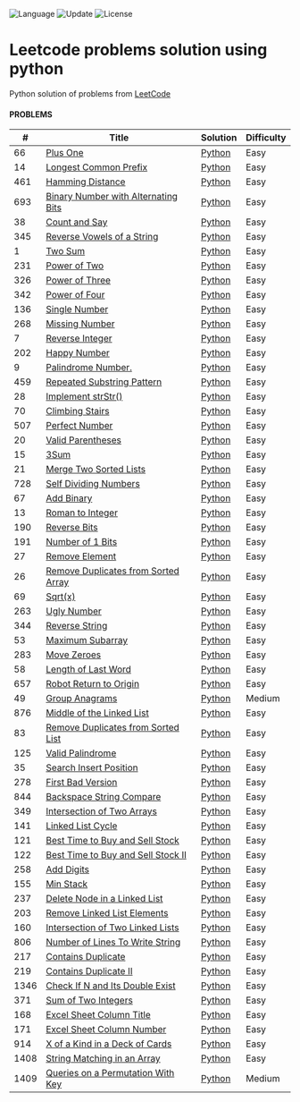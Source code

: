![Language](https://img.shields.io/badge/Language-Python-orange.svg?logo=Python&logoColor=yellow) ![Update](https://img.shields.io/badge/Update-Daily-orange) ![License](https://img.shields.io/badge/License-MIT-green.svg) 


# Leetcode problems solution using python
Python solution of problems from [LeetCode](https://leetcode.com/)

#### PROBLEMS

| # | Title | Solution | Difficulty |
|---| ----- | -------- | ---------- |
|66|[Plus One](https://leetcode.com/problems/plus-one/)|[Python](./66.py)|Easy|
|14|[Longest Common Prefix](https://leetcode.com/problems/longest-common-prefix/)|[Python](./14.py)|Easy|
|461|[Hamming Distance](https://leetcode.com/problems/hamming-distance/)|[Python](./461.py)|Easy|
|693|[Binary Number with Alternating Bits](https://leetcode.com/problems/binary-number-with-alternating-bits/)|[Python](./693.py)|Easy|
|38|[Count and Say](https://leetcode.com/problems/count-and-say/)|[Python](./38.py)|Easy|
|345|[Reverse Vowels of a String](https://leetcode.com/problems/reverse-vowels-of-a-string/)|[Python](./345.py)|Easy|
|1|[Two Sum](https://leetcode.com/problems/two-sum/)|[Python](./1.py)|Easy|
|231|[Power of Two](https://leetcode.com/problems/power-of-two/)|[Python](./231.py)|Easy|
|326|[Power of Three](https://leetcode.com/problems/power-of-three/)|[Python](./326.py)|Easy|
|342|[Power of Four](https://leetcode.com/problems/power-of-four/)|[Python](./342.py)|Easy|
|136|[Single Number](https://leetcode.com/problems/single-number/)|[Python](./136.py)|Easy|
|268|[Missing Number](https://leetcode.com/problems/missing-number/)|[Python](./268.py)|Easy|
|7|[Reverse Integer](https://leetcode.com/problems/reverse-integer/)|[Python](./7.py)|Easy|
|202|[Happy Number](https://leetcode.com/problems/happy-number/)|[Python](./202.py)|Easy|
|9|[Palindrome Number.](https://leetcode.com/problems/palindrome-number/)|[Python](./9.py)|Easy|
|459|[Repeated Substring Pattern](https://leetcode.com/problems/repeated-substring-pattern/)|[Python](./459.py)|Easy|
|28|[Implement strStr()](https://leetcode.com/problems/implement-strstr/)|[Python](./28.py)|Easy|
|70|[Climbing Stairs](https://leetcode.com/problems/climbing-stairs/)|[Python](./70.py)|Easy|
|507|[Perfect Number](https://leetcode.com/problems/perfect-number/)|[Python](./507.py)|Easy|
|20|[Valid Parentheses](https://leetcode.com/problems/valid-parentheses/)|[Python](./20.py)|Easy|
|15|[3Sum](https://leetcode.com/problems/3sum/)|[Python](./15.py)|Easy|
|21|[Merge Two Sorted Lists](https://leetcode.com/problems/merge-two-sorted-lists/)|[Python](./21.py)|Easy|
|728|[Self Dividing Numbers](https://leetcode.com/problems/self-dividing-numbers/)|[Python](./728.py)|Easy|
|67|[Add Binary](https://leetcode.com/problems/add-binary/)|[Python](./67.py)|Easy|
|13|[Roman to Integer](https://leetcode.com/problems/roman-to-integer/)|[Python](./13.py)|Easy|
|190|[Reverse Bits](https://leetcode.com/problems/reverse-bits/)|[Python](./190.py)|Easy|
|191|[Number of 1 Bits](https://leetcode.com/problems/number-of-1-bits/)|[Python](./191.py)|Easy|
|27|[Remove Element](https://leetcode.com/problems/remove-element/)|[Python](./27.py)|Easy|
|26|[Remove Duplicates from Sorted Array](https://leetcode.com/problems/remove-duplicates-from-sorted-array/)|[Python](./26.py)|Easy|
|69|[Sqrt(x)](https://leetcode.com/problems/sqrtx/)|[Python](./69.py)|Easy|
|263|[Ugly Number](https://leetcode.com/problems/ugly-number/)|[Python](./263.py)|Easy|
|344|[Reverse String](https://leetcode.com/problems/reverse-string/)|[Python](./344.py)|Easy|
|53|[Maximum Subarray](https://leetcode.com/problems/maximum-subarray/)|[Python](./53.py)|Easy|
|283|[Move Zeroes](https://leetcode.com/problems/move-zeroes/)|[Python](./283.py)|Easy|
|58|[Length of Last Word](https://leetcode.com/problems/length-of-last-word/)|[Python](./58.py)|Easy|
|657|[Robot Return to Origin](https://leetcode.com/problems/robot-return-to-origin/)|[Python](./657.py)|Easy|
|49|[Group Anagrams](https://leetcode.com/problems/group-anagrams/)|[Python](./49.py)|Medium|
|876|[Middle of the Linked List](https://leetcode.com/problems/middle-of-the-linked-list/)|[Python](./876.py)|Easy|
|83|[Remove Duplicates from Sorted List](https://leetcode.com/problems/remove-duplicates-from-sorted-list/)|[Python](./83.py)|Easy|
|125|[Valid Palindrome](https://leetcode.com/problems/valid-palindrome/)|[Python](./125.py)|Easy|
|35|[Search Insert Position](https://leetcode.com/problems/search-insert-position/)|[Python](./35.py)|Easy|
|278|[First Bad Version](https://leetcode.com/problems/first-bad-version/)|[Python](./278.py)|Easy|
|844|[Backspace String Compare](https://leetcode.com/problems/backspace-string-compare/)|[Python](./844.py)|Easy|
|349|[Intersection of Two Arrays](https://leetcode.com/problems/intersection-of-two-arrays/)|[Python](./349.py)|Easy|
|141|[Linked List Cycle](https://leetcode.com/problems/linked-list-cycle/)|[Python](./141.py)|Easy|
|121|[ Best Time to Buy and Sell Stock](https://leetcode.com/problems/best-time-to-buy-and-sell-stock/)|[Python](./121.py)|Easy|
|122|[ Best Time to Buy and Sell Stock II](https://leetcode.com/problems/best-time-to-buy-and-sell-stock-ii/)|[Python](./122.py)|Easy|
|258|[Add Digits](https://leetcode.com/problems/add-digits/)|[Python](./258.py)|Easy|
|155|[Min Stack](https://leetcode.com/problems/min-stack/)|[Python](./155.py)|Easy|
|237|[Delete Node in a Linked List](https://leetcode.com/problems/delete-node-in-a-linked-list/)|[Python](./237.py)|Easy|
|203|[Remove Linked List Elements](https://leetcode.com/problems/remove-linked-list-elements/)|[Python](./203.py)|Easy|
|160|[Intersection of Two Linked Lists](https://leetcode.com/problems/intersection-of-two-linked-lists/)|[Python](./160.py)|Easy|
|806|[Number of Lines To Write String](https://leetcode.com/problems/number-of-lines-to-write-string/)|[Python](./806.py)|Easy|
|217|[Contains Duplicate](https://leetcode.com/problems/contains-duplicate/)|[Python](./217.py)|Easy|
|219|[Contains Duplicate II](https://leetcode.com/problems/contains-duplicate-ii/)|[Python](./219.py)|Easy|
|1346|[Check If N and Its Double Exist](https://leetcode.com/problems/check-if-n-and-its-double-exist/)|[Python](./1346.py)|Easy|
|371|[Sum of Two Integers](https://leetcode.com/problems/sum-of-two-integers/)|[Python](./371.py)|Easy|
|168|[Excel Sheet Column Title](https://leetcode.com/problems/excel-sheet-column-title/)|[Python](./168.py)|Easy|
|171|[Excel Sheet Column Number](https://leetcode.com/problems/excel-sheet-column-number/)|[Python](./171.py)|Easy|
|914|[X of a Kind in a Deck of Cards](https://leetcode.com/problems/x-of-a-kind-in-a-deck-of-cards/)|[Python](./914.py)|Easy|
|1408|[String Matching in an Array](https://leetcode.com/contest/weekly-contest-184/problems/string-matching-in-an-array/)|[Python](./1408.py)|Easy|
|1409|[Queries on a Permutation With Key](https://leetcode.com/contest/weekly-contest-184/problems/queries-on-a-permutation-with-key/)|[Python](./1409.py)|Medium|